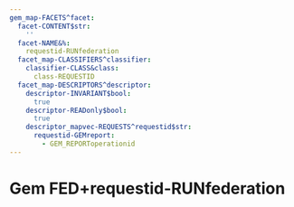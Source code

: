 ```yaml
---
gem_map-FACETS^facet:
  facet-CONTENT$str:
    ''
  facet-NAME&%:
    requestid-RUNfederation
  facet_map-CLASSIFIERS^classifier:
    classifier-CLASS&class:
      class-REQUESTID
  facet_map-DESCRIPTORS^descriptor:
    descriptor-INVARIANT$bool:
      true
    descriptor-READonly$bool:
      true
    descriptor_mapvec-REQUESTS^requestid$str:
      requestid-GEMreport:
        - GEM_REPORToperationid
---
```

# Gem FED+requestid-RUNfederation

